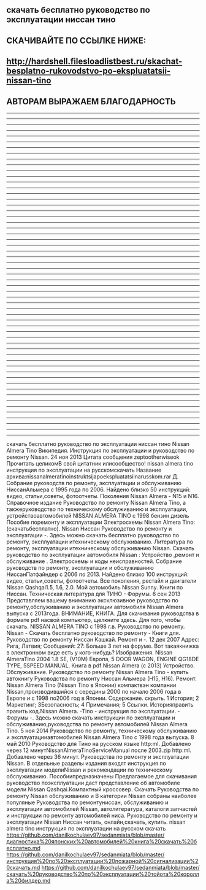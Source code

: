 скачать бесплатно руководство по эксплуатации ниссан тино
--------------------------------------------------
СКАЧИВАЙТЕ ПО ССЫЛКЕ НИЖЕ:
--------------------------------------------------
http://hardshell.filesloadlistbest.ru/skachat-besplatno-rukovodstvo-po-ekspluatatsii-nissan-tino
--------------------------------------------------
АВТОРАМ ВЫРАЖАЕМ БЛАГОДАРНОСТЬ
--------------------------------------------------
--------------------------------------------------
--------------------------------------------------
--------------------------------------------------
--------------------------------------------------
--------------------------------------------------
--------------------------------------------------
--------------------------------------------------
--------------------------------------------------
--------------------------------------------------
--------------------------------------------------
--------------------------------------------------
--------------------------------------------------
--------------------------------------------------
--------------------------------------------------
--------------------------------------------------
--------------------------------------------------
--------------------------------------------------
--------------------------------------------------
--------------------------------------------------
--------------------------------------------------
--------------------------------------------------
--------------------------------------------------
--------------------------------------------------
--------------------------------------------------
--------------------------------------------------
--------------------------------------------------
--------------------------------------------------
--------------------------------------------------
--------------------------------------------------
--------------------------------------------------
--------------------------------------------------
--------------------------------------------------
--------------------------------------------------
--------------------------------------------------
--------------------------------------------------
--------------------------------------------------
--------------------------------------------------
--------------------------------------------------
--------------------------------------------------
--------------------------------------------------
--------------------------------------------------
--------------------------------------------------
--------------------------------------------------
--------------------------------------------------
--------------------------------------------------
--------------------------------------------------
--------------------------------------------------
--------------------------------------------------
--------------------------------------------------
--------------------------------------------------
--------------------------------------------------
--------------------------------------------------
--------------------------------------------------
--------------------------------------------------
--------------------------------------------------
--------------------------------------------------
--------------------------------------------------
скачать бесплатно руководство по эксплуатации ниссан тино Nissan Almera Tino  Википедия. Инструкция по эксплуатации и руководство по ремонту Nissan. 24 ноя 2013  Цитата сообщения zeptootherwiseok Прочитать целикомВ свой цитатник илисообщество! nissan almera tino инструкция по эксплуатации на русскомскачать Название архива:nissanalmeratinoinstruktsijapoekspluatatsiinarusskom.rar Д. Собрание руководств по ремонту, эксплуатации и обслуживанию НиссанАльмера с 1995 года по 2006. Найдено близко 50 инструкций: видео, статьи,советы, фотоотчеты. Поколения Nissan Almera - N15 и N16. Справочное издание Руководство по ремонту Nissan Almera Tino, а такжеруководство по техническому обслуживанию и эксплуатации, устройствоавтомобилей  NISSAN ALMERA TINO с 1998 бензин  дизель Пособие поремонту и эксплуатации  Электросхемы Nissan Almera Tino: (скачатьбесплатно). Nissan  Ниссан Руководство по ремонту и эксплуатации -. Здесь можно скачать бесплатно руководство по ремонту, эксплуатации итехническому обслуживанию. Литература по ремонту, эксплуатации итехническому обслуживанию Nissan. Скачать руководство по эксплуатации автомобиля Nissan : Устройство ,ремонт и обслуживание . Электросхемы и коды неисправностей. Собрание руководств по ремонту, эксплуатации и обслуживанию НиссанПатфайндер с 2006 по 2013. Найдено близко 100 инструкций: видео, статьи,советы, фотоотчеты. Все поколения, рестайл и двигатели Nissan Qashqai1.5, 1.6, 2.0.
Мой автомобиль Nissan Sunny. Книги по Ниссан. Техническая литература для ТИНО - Форумы. 6 сен 2013  Представляем вашему вниманию эксклюзивное руководство по ремонту,обслуживанию и эксплуатации автомобиля Nissan Almera выпуска с 2013года. ВНИМАНИЕ, КНИГА.  Для скачивания руководства в формате pdf насвой компьютер, щелкните здесь. Для того, чтобы скачать. NISSAN ALMERA TINO с 1998 г.в. Руководство по ремонту. Nissan - Скачать бесплатно руководство по ремонту - Книги для. Руководство по ремонту Ниссан Кашкай. Ремонт и  -. 12 дек 2007  Адрес: Рига, Латвия; Сообщений: 27: Больше 3 лет на форуме. Вот такаякнижка в электронном виде есть у кого-нибудь? Изображения. Nissan AlmeraTino 2004 1.8 SE, (V10M) Европа, 5 DOOR WAGON, ENGINE QG18DE TYPE, 5SPEED MANUAL. Книга в pdf Nissan Almera (с 2013) Устройство. Обслуживание. Руководство по ремонту Nissan Almera Tino - купить автокнигу
Руководства по ремонту Ниссан Альмера (Н15, Н16). Ремонт. Nissan Almera Tino (Nissan Tino в Японии)  компактвэн компании Nissan,производившийся с середины 2000 по начало 2006 года в Европе и с 1998 по2006 год в Японии. Содержание. скрыть. 1 История; 2 Маркетинг; 3Безопасность; 4 Примечания; 5 Ссылки. Историяправить  править код.Nissan Almera. -Tino - инструкция по эксплуатации. - Форумы -. Здесь можно скачать инструкции по эксплуатации и обслуживанию,руководства по ремонту автомобилей Nissan Almera Tino. 5 ноя 2014  Руководство по ремонту, техническому обслуживанию и эксплуатацииавтомобилей Nissan Almera Tino с 1998 года выпуска. 8 май 2010  Руководство для Тино на русском языке http:ml. Добавлено через 12 минутNissanAlmeraTinoServiceManual после 2003.zip http:ml. Добавлено через 36 минут. Руководства по ремонту и эксплуатации Nissan. В отдельные разделы издания входят инструкция по эксплуатации моделиNissan и рекомендации по техническому обслуживанию. Пособиипредназначены  Предлагаемое для скачивания руководство поэксплуатации даст представление об автомобиле модели Nissan Qashqai.Компактный кроссовер. Скачать Руководства по ремонту Nissan обслуживанию и
В категории Nissan собраны наиболее популяные Руководства по ремонтуниссан, обслуживанию и эксплуатации автомобилей Nissan, автолитература, каталоги запчастей и инструкции по ремонту автомобилей ниса. Руководство по ремонту и эксплуатации Nissan  Ниссан читать, онлайн,скачать, купить. nissan almera tino инструкция по эксплуатации на русском скачать
https://github.com/danilkochulaev97/sedanmiata/blob/master/диагностика%20японских%20автомобилей%20книга%20скачать%20бесплатно.md
https://github.com/danilkochulaev97/sedanmiata/blob/master/инструкция%20по%20эксплуатации%20пожарной%20сигнализации%20скачать.md
https://github.com/danilkochulaev97/sedanmiata/blob/master/скачать%20руководство%20по%20эксплуатации%20тойота%20королла%20филдер.md